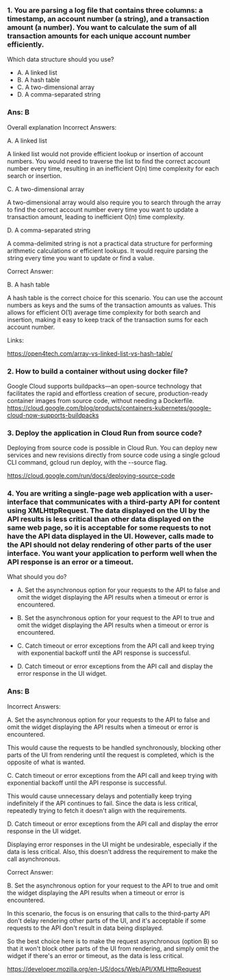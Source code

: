 ### 1. You are parsing a log file that contains three columns: a timestamp, an account number (a string), and a transaction amount (a number). You want to calculate the sum of all transaction amounts for each unique account number efficiently.
Which data structure should you use?

- A. A linked list
- B. A hash table
- C. A two-dimensional array
- D. A comma-separated string

### Ans: B

Overall explanation
Incorrect Answers:

A. A linked list

A linked list would not provide efficient lookup or insertion of account numbers. You would need to traverse the list to find the correct account number every time, resulting in an inefficient O(n) time complexity for each search or insertion.

C. A two-dimensional array

A two-dimensional array would also require you to search through the array to find the correct account number every time you want to update a transaction amount, leading to inefficient O(n) time complexity.

D. A comma-separated string

A comma-delimited string is not a practical data structure for performing arithmetic calculations or efficient lookups. It would require parsing the string every time you want to update or find a value.



Correct Answer:

B. A hash table

A hash table is the correct choice for this scenario. You can use the account numbers as keys and the sums of the transaction amounts as values. This allows for efficient O(1) average time complexity for both search and insertion, making it easy to keep track of the transaction sums for each account number.

Links:

https://open4tech.com/array-vs-linked-list-vs-hash-table/


### 2. How to build a container without using docker file?

Google Cloud supports buildpacks—an open-source technology that facilitates the rapid and effortless creation of secure, production-ready container images from source code, without needing a Dockerfile. https://cloud.google.com/blog/products/containers-kubernetes/google-cloud-now-supports-buildpacks

### 3. Deploy the application in Cloud Run from source code?

Deploying from source code is possible in Cloud Run. You can deploy new services and new revisions directly from source code using a single gcloud CLI command, gcloud run deploy, with the --source flag.

https://cloud.google.com/run/docs/deploying-source-code

### 4. You are writing a single-page web application with a user-interface that communicates with a third-party API for content using XMLHttpRequest. The data displayed on the UI by the API results is less critical than other data displayed on the same web page, so it is acceptable for some requests to not have the API data displayed in the UI. However, calls made to the API should not delay rendering of other parts of the user interface. You want your application to perform well when the API response is an error or a timeout.
What should you do?

- A. Set the asynchronous option for your requests to the API to false and omit the widget displaying the API results when a timeout or error is encountered.

- B. Set the asynchronous option for your request to the API to true and omit the widget displaying the API results when a timeout or error is encountered.

- C. Catch timeout or error exceptions from the API call and keep trying with exponential backoff until the API response is successful.

- D. Catch timeout or error exceptions from the API call and display the error response in the UI widget.

### Ans: B

Incorrect Answers:

A. Set the asynchronous option for your requests to the API to false and omit the widget displaying the API results when a timeout or error is encountered.

This would cause the requests to be handled synchronously, blocking other parts of the UI from rendering until the request is completed, which is the opposite of what is wanted.

C. Catch timeout or error exceptions from the API call and keep trying with exponential backoff until the API response is successful.

This would cause unnecessary delays and potentially keep trying indefinitely if the API continues to fail. Since the data is less critical, repeatedly trying to fetch it doesn't align with the requirements.

D. Catch timeout or error exceptions from the API call and display the error response in the UI widget.

Displaying error responses in the UI might be undesirable, especially if the data is less critical. Also, this doesn't address the requirement to make the call asynchronous.



Correct Answer:

B. Set the asynchronous option for your request to the API to true and omit the widget displaying the API results when a timeout or error is encountered.

In this scenario, the focus is on ensuring that calls to the third-party API don't delay rendering other parts of the UI, and it's acceptable if some requests to the API don't result in data being displayed.

So the best choice here is to make the request asynchronous (option B) so that it won't block other parts of the UI from rendering, and simply omit the widget if there's an error or timeout, as the data is less critical.

https://developer.mozilla.org/en-US/docs/Web/API/XMLHttpRequest


